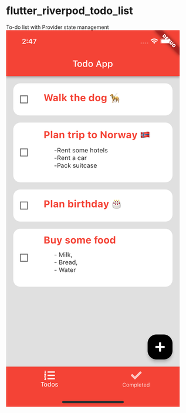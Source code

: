 # flutter_riverpod_todo_list

To-do list with Provider state management
![picture 1](images/dc37fe91eccb74a64622994328f1b587909813f392277dc1d1be593f49caf7f7.png)  
